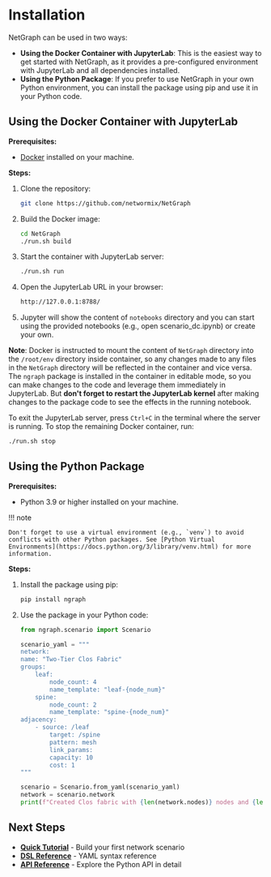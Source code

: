 # Installation

NetGraph can be used in two ways:

- **Using the Docker Container with JupyterLab**: This is the easiest way to get started with NetGraph, as it provides a pre-configured environment with JupyterLab and all dependencies installed.
- **Using the Python Package**: If you prefer to use NetGraph in your own Python environment, you can install the package using pip and use it in your Python code.

## Using the Docker Container with JupyterLab

**Prerequisites:**

- [Docker](https://docs.docker.com/get-docker/) installed on your machine.

**Steps:**

1. Clone the repository:

   ```bash
   git clone https://github.com/networmix/NetGraph
   ```

2. Build the Docker image:

   ```bash
   cd NetGraph
   ./run.sh build
   ```

3. Start the container with JupyterLab server:

   ```bash
   ./run.sh run
   ```

4. Open the JupyterLab URL in your browser:

   ```bash
   http://127.0.0.1:8788/
   ```

5. Jupyter will show the content of `notebooks` directory and you can start using the provided notebooks (e.g., open scenario_dc.ipynb) or create your own.

**Note**: Docker is instructed to mount the content of `NetGraph` directory into the `/root/env` directory inside container, so any changes made to any files in the `NetGraph` directory will be reflected in the container and vice versa. The `ngraph` package is installed in the container in editable mode, so you can make changes to the code and leverage them immediately in JupyterLab. But **don't forget to restart the JupyterLab kernel** after making changes to the package code to see the effects in the running notebook.

To exit the JupyterLab server, press `Ctrl+C` in the terminal where the server is running. To stop the remaining Docker container, run:

```bash
./run.sh stop
```

## Using the Python Package

**Prerequisites:**

- Python 3.9 or higher installed on your machine.

!!! note

    Don't forget to use a virtual environment (e.g., `venv`) to avoid conflicts with other Python packages. See [Python Virtual Environments](https://docs.python.org/3/library/venv.html) for more information.

**Steps:**

1. Install the package using pip:

   ```bash
   pip install ngraph
   ```

2. Use the package in your Python code:

   ```python
   from ngraph.scenario import Scenario

   scenario_yaml = """
   network:
   name: "Two-Tier Clos Fabric"
   groups:
       leaf:
           node_count: 4
           name_template: "leaf-{node_num}"
       spine:
           node_count: 2
           name_template: "spine-{node_num}"
   adjacency:
       - source: /leaf
           target: /spine
           pattern: mesh
           link_params:
           capacity: 10
           cost: 1
   """

   scenario = Scenario.from_yaml(scenario_yaml)
   network = scenario.network
   print(f"Created Clos fabric with {len(network.nodes)} nodes and {len(network.links)} links")
   ```

## Next Steps

- **[Quick Tutorial](tutorial.md)** - Build your first network scenario
- **[DSL Reference](../reference/dsl.md)** - YAML syntax reference
- **[API Reference](../reference/api.md)** - Explore the Python API in detail

